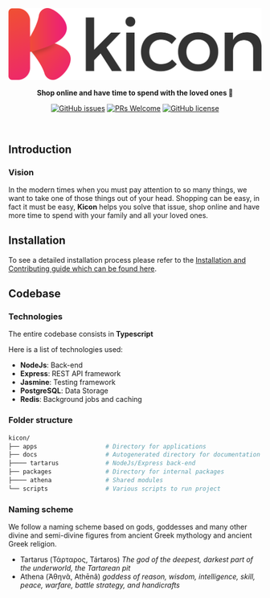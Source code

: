 <div align="center">

[![kicon](packages/athena/assets/branding.png)](https://github.com/Kerosz/kicon)

<p align="center">
    <strong>Shop online and have time to spend with the loved ones 💝</strong>
</p>

[![GitHub issues](https://img.shields.io/github/issues/Kerosz/kicon?style=for-the-badge)](https://github.com/Kerosz/kicon/issues)
[![PRs Welcome](https://img.shields.io/badge/PRs-welcome-brightgreen?style=for-the-badge)](http://chirila.dev)
[![GitHub license](https://img.shields.io/github/license/Kerosz/kicon?style=for-the-badge)](https://github.com/Kerosz/kicon/blob/main/LICENSE)

</div>
<br />

## Introduction

### Vision
In the modern times when you must pay attention to so many things, we want to take one of those things out of your head. Shopping can be easy, in fact it must be easy, **Kicon** helps you solve that issue, shop online and have more time to spend with your family and all your loved ones.

## Installation

To see a detailed installation process please refer to the [Installation and Contributing guide which can be found here](INSTALLATION.MD).

## Codebase

### Technologies

The entire codebase consists in **Typescript**

Here is a list of technologies used:

- **NodeJs**: Back-end
- **Express**: REST API framework
- **Jasmine**: Testing framework
- **PostgreSQL**: Data Storage
- **Redis**: Background jobs and caching


### Folder structure

```sh
kicon/
├── apps                   # Directory for applications
├── docs                   # Autogenerated directory for documentation
├──── tartarus             # NodeJs/Express back-end
├── packages               # Directory for internal packages
├──── athena               # Shared modules
└── scripts                # Various scripts to run project
```

### Naming scheme

We follow a naming scheme based on gods, goddesses and many other divine and semi-divine figures from ancient Greek mythology and ancient Greek religion.

- Tartarus (Τάρταρος, Tártaros) _The god of the deepest, darkest part of the underworld, the Tartarean pit_
- Athena (Ἀθηνᾶ, Athēnâ) _goddess of reason, wisdom, intelligence, skill, peace, warfare, battle strategy, and handicrafts_
